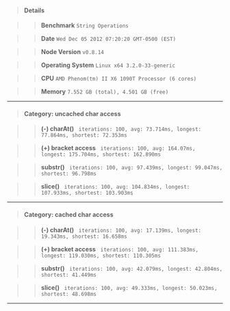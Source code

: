 > #### Details

>> **Benchmark** ```String Operations```

>> **Date** ```Wed Dec 05 2012 07:20:20 GMT-0500 (EST)```

>> **Node Version** ```v0.8.14```

>> **Operating System** ```Linux x64 3.2.0-33-generic```

>> **CPU** ```AMD Phenom(tm) II X6 1090T Processor (6 cores)```

>> **Memory** ```7.552 GB (total), 4.501 GB (free)```



---

> #### Category: uncached char access

>> **(-) charAt()** ``` iterations: 100, avg: 73.714ms, longest: 77.864ms, shortest: 72.353ms```

>> **(+) bracket access** ``` iterations: 100, avg: 164.07ms, longest: 175.704ms, shortest: 162.890ms```

>> **substr()** ``` iterations: 100, avg: 97.439ms, longest: 99.047ms, shortest: 96.798ms```

>> **slice()** ``` iterations: 100, avg: 104.834ms, longest: 107.933ms, shortest: 103.903ms```



---

> #### Category: cached char access

>> **(-) charAt()** ``` iterations: 100, avg: 17.139ms, longest: 19.343ms, shortest: 16.658ms```

>> **(+) bracket access** ``` iterations: 100, avg: 111.383ms, longest: 119.030ms, shortest: 110.305ms```

>> **substr()** ``` iterations: 100, avg: 42.079ms, longest: 42.804ms, shortest: 41.449ms```

>> **slice()** ``` iterations: 100, avg: 49.333ms, longest: 50.023ms, shortest: 48.698ms```



---

